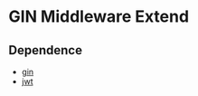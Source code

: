 # GIN Middleware Extend

## Dependence
- [gin](https://github.com/gin-gonic/gin)
- [jwt](https://github.com/golang-jwt/jwt/v5)